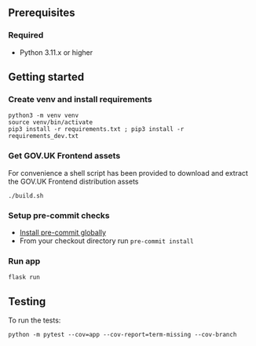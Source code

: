
## Prerequisites

### Required

- Python 3.11.x or higher

## Getting started

### Create venv and install requirements

```
python3 -m venv venv
source venv/bin/activate
pip3 install -r requirements.txt ; pip3 install -r requirements_dev.txt
```

### Get GOV.UK Frontend assets

For convenience a shell script has been provided to download and extract the GOV.UK Frontend distribution assets

```
./build.sh
```

### Setup pre-commit checks

* [Install pre-commit globally](https://pre-commit.com/#installation)
* From your checkout directory run `pre-commit install`

### Run app

```
flask run
```

## Testing

To run the tests:

```shell
python -m pytest --cov=app --cov-report=term-missing --cov-branch
```
